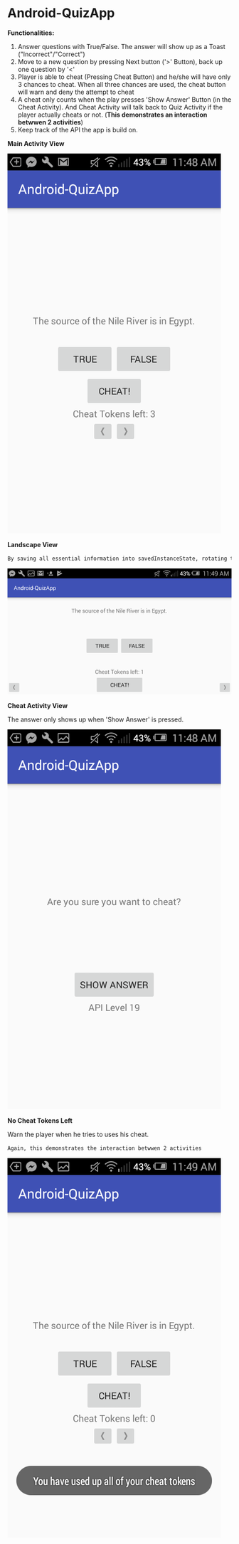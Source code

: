 # Android-QuizApp


**Functionalities:**
1. Answer questions with True/False. The answer will show up as a Toast ("Incorrect"/"Correct")
2. Move to a new question by pressing Next button ('>' Button), back up one question by '<'
3. Player is able to cheat (Pressing Cheat Button) and he/she will have only 3 chances to cheat. When all three chances are used, the cheat button will warn and deny the attempt to cheat
4. A cheat only counts when the play presses 'Show Answer' Button (in the Cheat Activity). And Cheat Activity will talk back to Quiz Activity if the player actually cheats or not. (**This demonstrates an interaction betwwen 2 activities**)
5. Keep track of the API the app is build on.

**Main Activity View**

![An image](/Screenshot1.png)<!-- .element height="25%" width="25%" -->

**Landscape View**
```diff
By saving all essential information into savedInstanceState, rotating the phone does not affect the app.
```
![alt text](Screenshot2.png)

**Cheat Activity View**

The answer only shows up when 'Show Answer' is pressed.

![alt text](Screenshot3.png)

**No Cheat Tokens Left**

Warn the player when he tries to uses his cheat.
```diff
Again, this demonstrates the interaction betwwen 2 activities
```
![alt text](Screenshot4.png)

